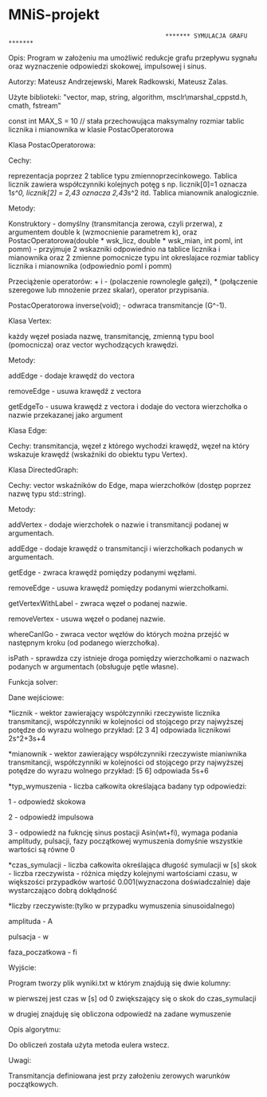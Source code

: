 # MNiS-projekt
                                                ******* SYMULACJA GRAFU *******
Opis: Program w założeniu ma umożliwić redukcje grafu przepływu sygnału oraz wyznaczenie odpowiedzi skokowej, impulsowej i sinus.

Autorzy: Mateusz Andrzejewski, Marek Radkowski, Mateusz Zalas.

Użyte biblioteki: 
"vector, map, string, algorithm, msclr\marshal_cppstd.h, cmath, fstream"

const int MAX_S = 10 // stała przechowująca maksymalny rozmiar tablic licznika i mianownika w klasie PostacOperatorowa 

Klasa PostacOperatorowa:

Cechy:

reprezentacja poprzez 2 tablice typu zmiennoprzecinkowego. Tablica licznik zawiera współczynniki kolejnych potęg s np.
licznik[0]=1 oznacza 1*s^0, licznik[2] = 2,43 oznacza 2,43*s^2 itd. Tablica mianownik analogicznie.

Metody:

Konstruktory - domyślny (transmitancja zerowa, czyli przerwa), z argumentem double k (wzmocnienie parametrem k), oraz
PostacOperatorowa(double * wsk_licz, double * wsk_mian, int poml, int pomm) - przyjmuje 2 wskazniki odpowiednio na tablice licznika
i mianownika oraz 2 zmienne pomocnicze typu int okreslajace rozmiar tablicy licznika i mianownika (odpowiednio poml i pomm)

Przeciążenie operatorów: + i - (polaczenie rownolegle gałęzi), * (połączenie szeregowe lub mnożenie przez skalar), operator przypisania.

PostacOperatorowa inverse(void);	- odwraca transmitancje (G^-1).

Klasa Vertex:

każdy węzeł posiada nazwę, transmitancję, zmienną typu bool (pomocnicza) oraz vector wychodzących krawędzi.

Metody:

addEdge - dodaje krawędź do vectora

removeEdge - usuwa krawędź z vectora

getEdgeTo - usuwa krawędź z vectora i dodaje do vectora wierzchołka o nazwie przekazanej jako argument

Klasa Edge:

Cechy: transmitancja, węzeł z którego wychodzi krawędź, węzeł na który wskazuje krawędź (wskaźniki do obiektu typu Vertex).

Klasa DirectedGraph:

Cechy: vector wskaźników do Edge, mapa wierzchołków (dostęp poprzez nazwę typu std::string).

Metody:

addVertex - dodaje wierzchołek o nazwie i transmitancji podanej w argumentach.

addEdge - dodaje krawędź o transmitancji i wierzchołkach podanych w argumentach.

getEdge - zwraca krawędź pomiędzy podanymi węzłami.

removeEdge - usuwa krawędź pomiędzy podanymi wierzchołkami.

getVertexWithLabel - zwraca węzeł o podanej nazwie.

removeVertex - usuwa węzeł o podanej nazwie.

whereCanIGo - zwraca vector węzłów do których można przejść w następnym kroku (od podanego wierzchołka).

isPath - sprawdza czy istnieje droga pomiędzy wierzchołkami o nazwach podanych w argumentach (obsługuje pętle własne).

Funkcja solver: 

Dane wejściowe:

*licznik - wektor zawierający współczynniki rzeczywiste licznika transmitancji, współczynniki w kolejności od stojącego przy najwyższej potędze do wyrazu wolnego przykład: [2 3 4]  odpowiada licznikowi 2s^2+3s+4 

*mianownik - wektor zawierający współczynniki rzeczywiste mianiwnika transmitancji, współczynniki w kolejności od stojącego przy najwyższej potędze do wyrazu wolnego przykład: [5 6]  odpowiada 5s+6 

*typ_wymuszenia - liczba całkowita określająca badany typ odpowiedzi:

1 - odpowiedź skokowa

2 - odpowiedź impulsowa

3 - odpowiedź na fukncję sinus postacji Asin(wt+fi), wymaga podania amplitudy, pulsacji, fazy początkowej wymuszenia domyśnie wszystkie wartości są równe 0

*czas_symulacji - liczba całkowita określająca długość symulacji w [s]
 skok - liczba rzeczywista - różnica między kolejnymi wartościami czasu, w większości przypadków wartość 0.001(wyznaczona doświadczalnie) daje wystarczająco dobrą dokłądność  

*liczby rzeczywiste:(tylko w przypadku wymuszenia sinusoidalnego)

amplituda - A

pulsacja - w

faza_poczatkowa - fi

Wyjście:

Program tworzy plik wyniki.txt w którym znajdują się dwie kolumny:

w pierwszej jest czas w [s] od 0 zwiększający się o skok do czas_symulacji

w drugiej znajduję się obliczona odpowiedź na zadane wymuszenie

Opis algorytmu:

Do obliczeń została użyta metoda eulera wstecz.

Uwagi:

Transmitancja definiowana jest przy założeniu zerowych warunków początkowych.
